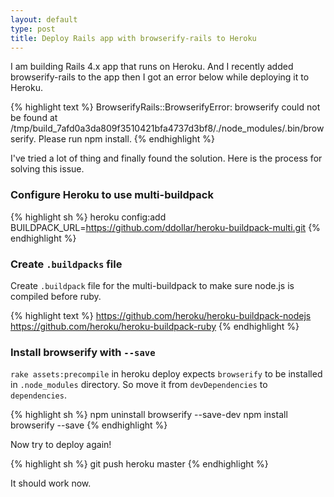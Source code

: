 ```yaml
---
layout: default
type: post
title: Deploy Rails app with browserify-rails to Heroku
---
```


I am building Rails 4.x app that runs on Heroku. And I recently added browserify-rails to the app then I got an error below while deploying it to Heroku.

{% highlight text %}
BrowserifyRails::BrowserifyError: browserify could not be found at /tmp/build_7afd0a3da809f3510421bfa4737d3bf8/./node_modules/.bin/browserify. Please run npm install.
{% endhighlight %}

I\'ve tried a lot of thing and finally found the solution. Here is the process for solving this issue.

### Configure Heroku to use multi-buildpack
{% highlight sh %}
heroku config:add BUILDPACK_URL=https://github.com/ddollar/heroku-buildpack-multi.git
{% endhighlight %}

### Create `.buildpacks` file
Create `.buildpack` file for the multi-buildpack to make sure node.js is compiled before ruby.

{% highlight text %}
https://github.com/heroku/heroku-buildpack-nodejs
https://github.com/heroku/heroku-buildpack-ruby
{% endhighlight %}

### Install browserify with `--save`

`rake assets:precompile` in heroku deploy expects `browserify` to be installed in `.node_modules` directory. So move it from `devDependencies` to `dependencies`.

{% highlight sh %}
npm uninstall browserify --save-dev
npm install browserify --save
{% endhighlight %}

Now try to deploy again!

{% highlight sh %}
git push heroku master
{% endhighlight %}

It should work now.
